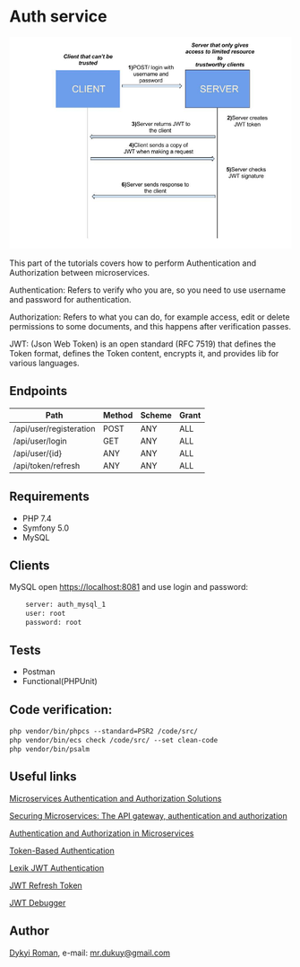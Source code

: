 Auth service
=======

![image](docs/auth.jpeg)

This part of the tutorials covers how to perform Authentication and Authorization between microservices.

Authentication: Refers to verify who you are, so you need to use username and password for authentication.

Authorization: Refers to what you can do, for example access, edit or delete permissions to some documents, and this happens after verification passes.

JWT: (Json Web Token) is an open standard (RFC 7519) that defines the Token format, defines the Token content, encrypts it, and provides lib for various languages.

## Endpoints

| Path                    | Method | Scheme | Grant |
| ----------------------  | ------ | ------ | ----- |
| /api/user/registeration | POST   | ANY    | ALL   |
| /api/user/login         | GET    | ANY    | ALL   |
| /api/user/{id}          | ANY    | ANY    | ALL   |
| /api/token/refresh      | ANY    | ANY    | ALL   |

## Requirements

* PHP 7.4
* Symfony 5.0
* MySQL

## Clients

MySQL open [https://localhost:8081](https://localhost:8888) and use login and password:

```
    server: auth_mysql_1
    user: root
    password: root
```

## Tests

* Postman
* Functional(PHPUnit)

## Сode verification:

```
php vendor/bin/phpcs --standard=PSR2 /code/src/
php vendor/bin/ecs check /code/src/	--set clean-code
php vendor/bin/psalm
```

## Useful links

[Microservices Authentication and Authorization Solutions](https://medium.com/tech-tajawal/microservice-authentication-and-authorization-solutions-e0e5e74b248a)

[Securing Microservices: The API gateway, authentication and authorization](https://sdtimes.com/apis/securing-microservices-the-api-gateway-authentication-and-authorization/)

[Authentication and Authorization in Microservices](https://dzone.com/articles/authentication-and-authorization-in-microservices)

[Token-Based Authentication](https://gist.github.com/zmts/802dc9c3510d79fd40f9dc38a12bccfc)

[Lexik JWT Authentication](https://github.com/lexik/LexikJWTAuthenticationBundle/blob/master/Resources/doc/index.md)

[JWT Refresh Token](https://github.com/markitosgv/JWTRefreshTokenBundle)

[JWT Debugger](https://jwt.io/)
    
## Author
[Dykyi Roman](https://www.linkedin.com/in/roman-dykyi-43428543/), e-mail: [mr.dukuy@gmail.com](mailto:mr.dukuy@gmail.com)
